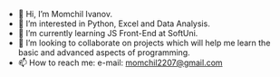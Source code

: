 - 👋 Hi, I’m Momchil Ivanov.
- 👀 I’m interested in Python, Excel and Data Analysis.
- 🌱 I’m currently learning JS Front-End at SoftUni.
- 💞️ I’m looking to collaborate on projects which will help me learn the basic and advanced aspects of programming.
- 📫 How to reach me: e-mail: momchil2207@gmail.com

<!---
Momchil-Ivanov/Momchil-Ivanov is a ✨ special ✨ repository because its `README.md` (this file) appears on your GitHub profile.
You can click the Preview link to take a look at your changes.
--->
